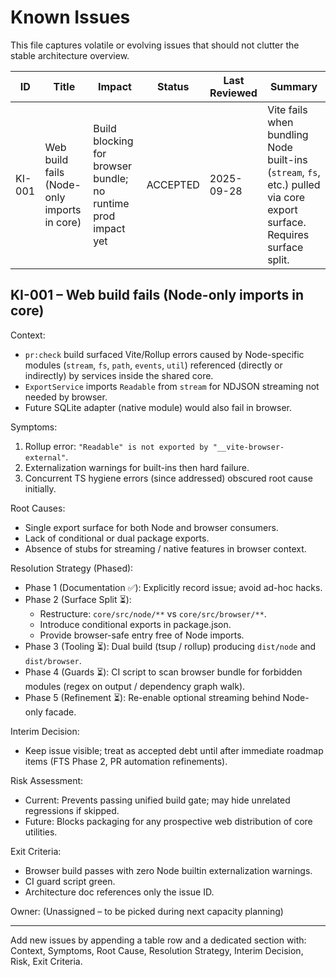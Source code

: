 # Known Issues

This file captures volatile or evolving issues that should not clutter the stable architecture overview.

| ID | Title | Impact | Status | Last Reviewed | Summary |
|----|-------|--------|--------|---------------|---------|
| KI-001 | Web build fails (Node-only imports in core) | Build blocking for browser bundle; no runtime prod impact yet | ACCEPTED | 2025-09-28 | Vite fails when bundling Node built-ins (`stream`, `fs`, etc.) pulled via core export surface. Requires surface split. |

## KI-001 – Web build fails (Node-only imports in core)

Context:
- `pr:check` build surfaced Vite/Rollup errors caused by Node-specific modules (`stream`, `fs`, `path`, `events`, `util`) referenced (directly or indirectly) by services inside the shared core.
- `ExportService` imports `Readable` from `stream` for NDJSON streaming not needed by browser.
- Future SQLite adapter (native module) would also fail in browser.

Symptoms:
1. Rollup error: `"Readable" is not exported by "__vite-browser-external"`.
2. Externalization warnings for built-ins then hard failure.
3. Concurrent TS hygiene errors (since addressed) obscured root cause initially.

Root Causes:
- Single export surface for both Node and browser consumers.
- Lack of conditional or dual package exports.
- Absence of stubs for streaming / native features in browser context.

Resolution Strategy (Phased):
- Phase 1 (Documentation ✅): Explicitly record issue; avoid ad-hoc hacks.
- Phase 2 (Surface Split ⏳):
  - Restructure: `core/src/node/**` vs `core/src/browser/**`.
  - Introduce conditional exports in package.json.
  - Provide browser-safe entry free of Node imports.
- Phase 3 (Tooling ⏳): Dual build (tsup / rollup) producing `dist/node` and `dist/browser`.
- Phase 4 (Guards ⏳): CI script to scan browser bundle for forbidden modules (regex on output / dependency graph walk).
- Phase 5 (Refinement ⏳): Re-enable optional streaming behind Node-only facade.

Interim Decision:
- Keep issue visible; treat as accepted debt until after immediate roadmap items (FTS Phase 2, PR automation refinements).

Risk Assessment:
- Current: Prevents passing unified build gate; may hide unrelated regressions if skipped.
- Future: Blocks packaging for any prospective web distribution of core utilities.

Exit Criteria:
- Browser build passes with zero Node builtin externalization warnings.
- CI guard script green.
- Architecture doc references only the issue ID.

Owner: (Unassigned – to be picked during next capacity planning)

---

Add new issues by appending a table row and a dedicated section with: Context, Symptoms, Root Cause, Resolution Strategy, Interim Decision, Risk, Exit Criteria.
